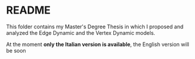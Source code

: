 # README

This folder contains my Master's Degree Thesis in which I proposed and analyzed the Edge Dynamic and the Vertex Dynamic models.

At the moment **only the Italian version is available**, the English version will be soon
